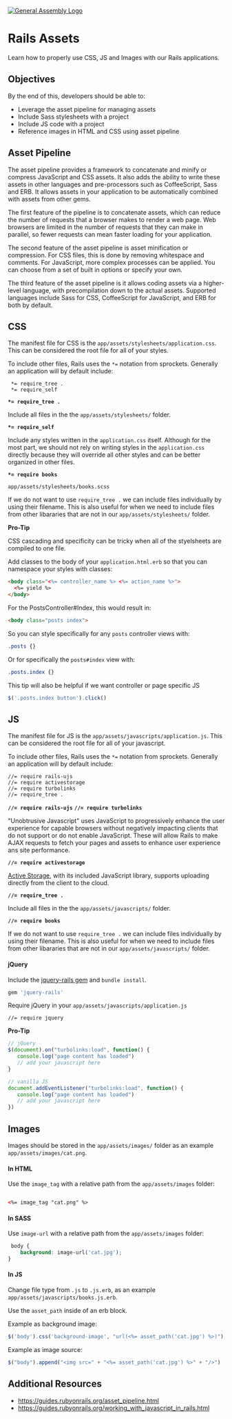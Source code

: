 [![General Assembly Logo](https://camo.githubusercontent.com/1a91b05b8f4d44b5bbfb83abac2b0996d8e26c92/687474703a2f2f692e696d6775722e636f6d2f6b6538555354712e706e67)](https://generalassemb.ly/education/web-development-immersive)

# Rails Assets

Learn how to properly use CSS, JS and Images with our Rails applications.

## Objectives

By the end of this, developers should be able to:

- Leverage the asset pipeline for managing assets
- Include Sass stylesheets with a project
- Include JS code with a project
- Reference images in HTML and CSS using asset pipeline


## Asset Pipeline

The asset pipeline provides a framework to concatenate and minify or compress JavaScript and CSS assets. It also adds the ability to write these assets in other languages and pre-processors such as CoffeeScript, Sass and ERB. It allows assets in your application to be automatically combined with assets from other gems.

The first feature of the pipeline is to concatenate assets, which can reduce the number of requests that a browser makes to render a web page. Web browsers are limited in the number of requests that they can make in parallel, so fewer requests can mean faster loading for your application.

The second feature of the asset pipeline is asset minification or compression. For CSS files, this is done by removing whitespace and comments. For JavaScript, more complex processes can be applied. You can choose from a set of built in options or specify your own.

The third feature of the asset pipeline is it allows coding assets via a higher-level language, with precompilation down to the actual assets. Supported languages include Sass for CSS, CoffeeScript for JavaScript, and ERB for both by default.

## CSS

The manifest file for CSS is the `app/assets/stylesheets/application.css`.  This can be considered the root file for all of your styles.

To include other files, Rails uses the `*=` notation from sprockets.  Generally an application will by default include:
```
 *= require_tree .
 *= require_self
 ```
 
**`*= require_tree .`**

Include all files in the the `app/assets/stylesheets/` folder.
 
**`*= require_self`**

Include any styles written in the `application.css` itself.  Although for the most part, we should not rely on writing styles in the `application.css` directly because they will override all other styles and can be better organized in other files.

**`*= require books`**

`app/assets/stylesheets/books.scss`

If we do not want to use `require_tree .` we can include files individually by using their filename.  This is also useful for when we need to include files from other libararies that are not in our `app/assets/stylesheets/` folder.

**Pro-Tip**

CSS cascading and specificity can be tricky when all of the styelsheets are compiled to one file. 

Add classes to the body of your `application.html.erb` so that you can namespace your styles with classes:
```html 
<body class="<%= controller_name %> <%= action_name %>">
  <%= yield %>
</body>
```

For the PostsController#Index, this would result in: 
```html
<body class="posts index">
```

So you can style specifically for any `posts` controller views with:
```css
.posts {}
```

Or for specifically the `posts#index` view with:
```css
.posts.index {}
```

This tip will also be helpful if we want controller or page specific JS
```js
$('.posts.index button').click()
```

## JS

The manifest file for JS is the `app/assets/javascripts/application.js`.  This can be considered the root file for all of your javascript.

To include other files, Rails uses the `*=` notation from sprockets.  Generally an application will by default include:
```
//= require rails-ujs
//= require activestorage
//= require turbolinks
//= require_tree .
 ```
 
**`//= require rails-ujs`**
**`//= require turbolinks`**

"Unobtrusive Javascript" uses JavaScript to progressively enhance the user experience for capable browsers without negatively impacting clients that do not support or do not enable JavaScript.  These will allow Rails to make AJAX requests to fetch your pages and assets to enhance user experience ans site performance. 

**`//= require activestorage`**

[Active Storage](https://edgeguides.rubyonrails.org/active_storage_overview.html#direct-uploads), with its included JavaScript library, supports uploading directly from the client to the cloud.

**`//= require_tree .`**

Include all files in the the `app/assets/javascripts/` folder.

**`//= require books`**

If we do not want to use `require_tree .` we can include files individually by using their filename.  This is also useful for when we need to include files from other libararies that are not in our `app/assets/javascripts/` folder.

#### jQuery

Include the [jquery-rails gem](https://github.com/rails/jquery-rails) and `bundle install`.
```rb
gem 'jquery-rails'
```

Require jQuery in your `app/assets/javascripts/application.js`
```
//= require jquery
```

**Pro-Tip** 

```js
// jQuery
$(document).on("turbolinks:load", function() {
   console.log("page content has loaded")
   // add your javascript here
}

// vanilla JS
document.addEventListener("turbolinks:load", function() {
   console.log("page content has loaded")
   // add your javascript here
})
```

## Images

Images should be stored in the `app/assets/images/` folder as an example `app/assets/images/cat.png`.

#### In HTML

Use the `image_tag` with a relative path from the `app/assets/images` folder:
```html

<%= image_tag "cat.png" %>
 ```
 
#### In SASS
 
 Use `image-url` with a relative path from the `app/assets/images` folder:
```css
 body {
    background: image-url('cat.jpg');
}
```
 
#### In JS

Change file type from `.js` to `.js.erb`, as an example `app/assets/javascripts/books.js.erb`.

Use the `asset_path` inside of an erb block.

Example as background image:
```js
$('body').css('background-image', "url(<%= asset_path('cat.jpg') %>)");
```

Example as image source:
```js
$("body").append("<img src=" + "<%= asset_path('cat.jpg') %>" + "/>")
```

## Additional Resources

- https://guides.rubyonrails.org/asset_pipeline.html
- https://guides.rubyonrails.org/working_with_javascript_in_rails.html
